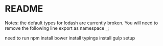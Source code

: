 # README

Notes: the default types for lodash are currently broken.
You will need to remove the following line
export as namespace _;

need to run 
npm install
bower install
typings install
gulp setup